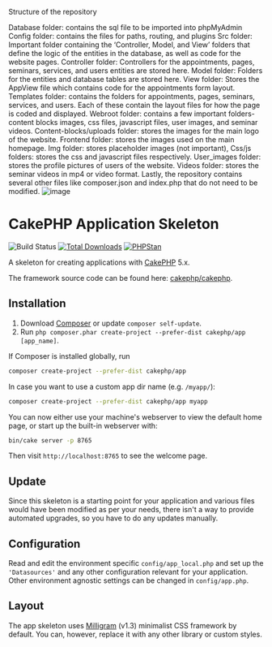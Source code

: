 Structure of the repository

Database folder: contains the sql file to be imported into phpMyAdmin
Config folder: contains the files for paths, routing, and plugins
Src folder: Important folder containing the ‘Controller, Model, and View’ folders that define the logic of the entities in the database, as well as code for the website pages.
    Controller folder: Controllers for the appointments, pages, seminars, services, and users entities are stored here.
	Model folder: Folders for the entities and database tables are stored here.
    View folder: Stores the AppView file which contains code for the appointments form layout.
Templates folder: contains the folders for appointments, pages, seminars, services, and users. Each of these contain the layout files for how the page is coded and displayed.
Webroot folder: contains a few important folders- content blocks images, css files, javascript files, user images, and seminar videos.
    Content-blocks/uploads folder: stores the images for the main logo of the website.
    Frontend folder: stores the images used on the main homepage.
    Img folder: stores placeholder images (not important),
    Css/js folders: stores the css and javascript files respectively.
    User_images folder: stores the profile pictures of users of the website.
    Videos folder: stores the seminar videos in mp4 or video format.
Lastly, the repository contains several other files like composer.json and index.php that do not need to be modified.
![image](https://github.com/liewgzh/fit3047/assets/170413539/c8f13a7d-1081-42f7-8eaa-84aff88c9d51)

# CakePHP Application Skeleton

![Build Status](https://github.com/cakephp/app/actions/workflows/ci.yml/badge.svg?branch=master)
[![Total Downloads](https://img.shields.io/packagist/dt/cakephp/app.svg?style=flat-square)](https://packagist.org/packages/cakephp/app)
[![PHPStan](https://img.shields.io/badge/PHPStan-level%207-brightgreen.svg?style=flat-square)](https://github.com/phpstan/phpstan)

A skeleton for creating applications with [CakePHP](https://cakephp.org) 5.x.

The framework source code can be found here: [cakephp/cakephp](https://github.com/cakephp/cakephp).

## Installation

1. Download [Composer](https://getcomposer.org/doc/00-intro.md) or update `composer self-update`.
2. Run `php composer.phar create-project --prefer-dist cakephp/app [app_name]`.

If Composer is installed globally, run

```bash
composer create-project --prefer-dist cakephp/app
```

In case you want to use a custom app dir name (e.g. `/myapp/`):

```bash
composer create-project --prefer-dist cakephp/app myapp
```

You can now either use your machine's webserver to view the default home page, or start
up the built-in webserver with:

```bash
bin/cake server -p 8765
```

Then visit `http://localhost:8765` to see the welcome page.

## Update

Since this skeleton is a starting point for your application and various files
would have been modified as per your needs, there isn't a way to provide
automated upgrades, so you have to do any updates manually.

## Configuration

Read and edit the environment specific `config/app_local.php` and set up the
`'Datasources'` and any other configuration relevant for your application.
Other environment agnostic settings can be changed in `config/app.php`.

## Layout

The app skeleton uses [Milligram](https://milligram.io/) (v1.3) minimalist CSS
framework by default. You can, however, replace it with any other library or
custom styles.
